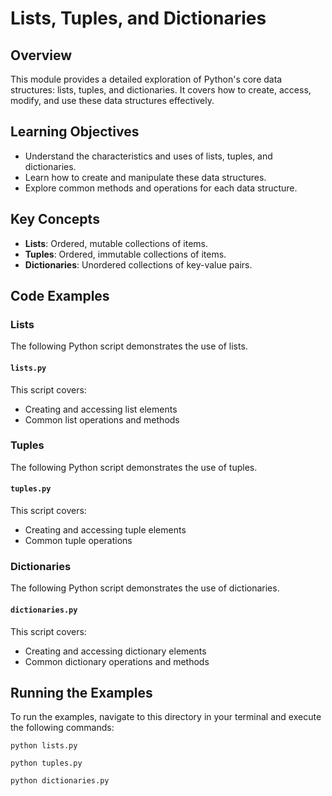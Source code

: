 # Lists, Tuples, and Dictionaries

## Overview

This module provides a detailed exploration of Python's core data structures: lists, tuples, and dictionaries. It covers how to create, access, modify, and use these data structures effectively.

## Learning Objectives

-   Understand the characteristics and uses of lists, tuples, and dictionaries.
-   Learn how to create and manipulate these data structures.
-   Explore common methods and operations for each data structure.

## Key Concepts

-   **Lists**: Ordered, mutable collections of items.
-   **Tuples**: Ordered, immutable collections of items.
-   **Dictionaries**: Unordered collections of key-value pairs.

## Code Examples

### Lists

The following Python script demonstrates the use of lists.

#### `lists.py`

This script covers:

-   Creating and accessing list elements
-   Common list operations and methods

### Tuples

The following Python script demonstrates the use of tuples.

#### `tuples.py`

This script covers:

-   Creating and accessing tuple elements
-   Common tuple operations

### Dictionaries

The following Python script demonstrates the use of dictionaries.

#### `dictionaries.py`

This script covers:

-   Creating and accessing dictionary elements
-   Common dictionary operations and methods

## Running the Examples

To run the examples, navigate to this directory in your terminal and execute the following commands:

```
python lists.py
```

```
python tuples.py
```

```
python dictionaries.py
```
